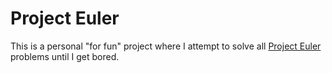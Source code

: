 # Project Euler

This is a personal "for fun" project where I attempt to solve all [Project Euler](https://projecteuler.net/) problems
until I get bored.

